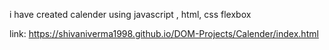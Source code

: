 i have created calender using javascript , html, css flexbox 


link: https://shivaniverma1998.github.io/DOM-Projects/Calender/index.html
